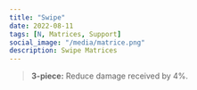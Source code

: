 ```yaml
---
title: "Swipe"
date: 2022-08-11
tags: [N, Matrices, Support]
social_image: "/media/matrice.png"
description: Swipe Matrices
---
```


> **3-piece:** Reduce damage received by 4%.
